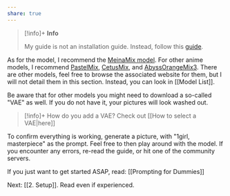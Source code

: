 ```yaml
---
share: true
---
```



>[!info]+ <b>Info</b>
><p>My guide is not an installation guide. Instead, follow this <a href="https://rentry.org/voldy#-guide-">guide</a>.</p>

As for the model, I recommend the [MeinaMix model](https://civitai.com/models/7240/meinamix). For other anime models, I recommend [PastelMix](https://civitai.com/models/5414/pastel-mix-stylized-anime-model-fantasyai), [CetusMix](https://civitai.com/models/6755/cetus-mix), and [AbyssOrangeMix3](https://civitai.com/models/9942/abyssorangemix3-aom3). There are other models, feel free to browse the associated website for them, but I will not detail them in this section. Instead, you can look in [[Model List]].

Be aware that for other models you might need to download a so-called "VAE" as well. If you do not have it, your pictures will look washed out. 

>[!info]+ How do you add a VAE?
>Check out [[How to select a VAE|here]]

To confirm everything is working, generate a picture, with "1girl, masterpiece" as the prompt. Feel free to then play around with the model. If you encounter any errors, re-read the guide, or hit one of the community servers. 

If you just want to get started ASAP, read: [[Prompting for Dummies]]

Next: [[2. Setup]]. Read even if experienced. 